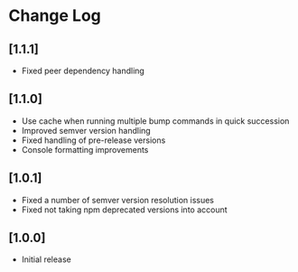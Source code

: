# Change Log

## [1.1.1]

- Fixed peer dependency handling

## [1.1.0]

- Use cache when running multiple bump commands in quick succession
- Improved semver version handling
- Fixed handling of pre-release versions
- Console formatting improvements

## [1.0.1]

- Fixed a number of semver version resolution issues
- Fixed not taking npm deprecated versions into account

## [1.0.0]

- Initial release
